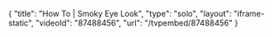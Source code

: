 {
    "title": "How To | Smoky Eye Look",
    "type": "solo",
    "layout": "iframe-static",
    "videoId": "87488456",
    "url": "\/tvpembed\/87488456"
}